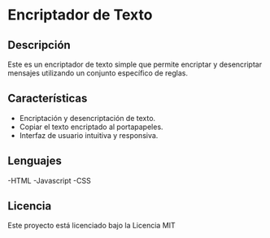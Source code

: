 # Encriptador de Texto

## Descripción

Este es un encriptador de texto simple que permite encriptar y desencriptar mensajes utilizando un conjunto específico de reglas. 

## Características

- Encriptación y desencriptación de texto.
- Copiar el texto encriptado al portapapeles.
- Interfaz de usuario intuitiva y responsiva.

## Lenguajes
-HTML
-Javascript
-CSS

## Licencia
Este proyecto está licenciado bajo la Licencia MIT
